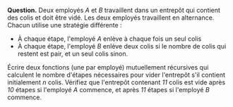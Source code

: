 **Question.** Deux employés *A* et *B* travaillent dans un entrepôt
qui contient des colis et doit être vidé. Les deux employés
travaillent en alternance. Chacun utilise une stratégie différente :

- À chaque étape, l'employé *A* enlève à chaque fois un seul colis
- À chaque étape, l'employé *B* enlève deux colis si le nombre de
  colis qui restent est pair, et un seul colis sinon.

Écrire deux fonctions (une par employé) mutuellement récursives qui
calculent le nombre d'étapes nécessaires pour vider l'entrepôt
s'il contient initialement *n* colis. Vérifiez que l'entrepôt
contenant *11* colis est vide après *10*
étapes si l'employé *A* commence, et après *11* étapes si l'employé *B*
commence.
